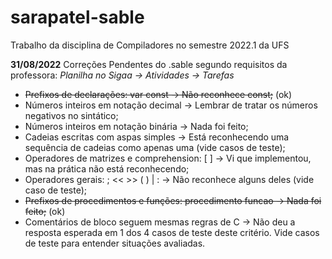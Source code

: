 # sarapatel-sable
Trabalho da disciplina de Compiladores no semestre 2022.1 da UFS


**31/08/2022** 
Correções Pendentes do .sable segundo requisitos da professora:
*Planilha no Sigaa -> Atividades -> Tarefas*

*  ~~Prefixos de declarações: var const -> Não reconhece const;~~ (ok)
* Números inteiros em notação decimal -> Lembrar de tratar os números negativos no sintático;
* Números inteiros em notação binária -> Nada foi feito;
* Cadeias escritas com aspas simples -> Está reconhecendo uma sequência de cadeias como apenas uma (vide casos de teste);
* Operadores de matrizes e comprehension: [ ] ->  	Vi que implementou, mas na prática não está reconhecendo;
* Operadores gerais: ; << >> ( ) | : ->  	Não reconhece alguns deles (vide caso de teste);
* ~~Prefixos de procedimentos e funções: procedimento funcao -> Nada foi feito;~~ (ok)
* Comentários de bloco seguem mesmas regras de C -> Não deu a resposta esperada em 1 dos 4 casos de teste deste critério. Vide casos de teste para entender situações avaliadas.


